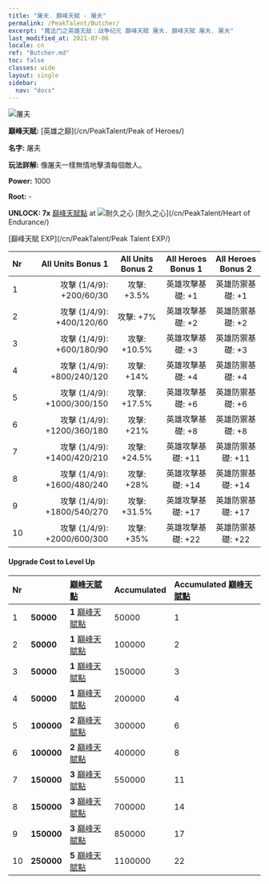 ```yaml
---
title: "屠夫. 巔峰天賦 - 屠夫"
permalink: /PeakTalent/Butcher/
excerpt: "魔法门之英雄无敌：战争纪元 巔峰天賦 屠夫. 巔峰天賦 屠夫. 屠夫"
last_modified_at: 2021-07-06
locale: cn
ref: "Butcher.md"
toc: false
classes: wide
layout: single
sidebar:
  nav: "docs"
---
```


  ![屠夫](/images/pt/talent_1006.png)

  **巔峰天賦:** [英雄之巔](/cn/PeakTalent/Peak of Heroes/)

  **名字:** 屠夫

  **玩法詳解:** 像屠夫一樣無情地擊潰每個敵人。

  **Power:** 1000

  **Root:** -

  **UNLOCK: 7x** [巔峰天賦點](/cn/Items/con_934/) at ![耐久之心](/images/pt/talent_1002.png) [耐久之心](/cn/PeakTalent/Heart of Endurance/)

  [巔峰天賦 EXP](/cn/PeakTalent/Peak Talent EXP/)

  | Nr | All Units Bonus 1 | All Units Bonus 2 | All Heroes Bonus 1 | All Heroes Bonus 2 |
  |:---|--------------:|:-------------:|:-------------:|:-------------:|
  | 1 | 攻擊 (1/4/9): +200/60/30 | 攻擊: +3.5% | 英雄攻擊基礎: +1 | 英雄防禦基礎: +1 |
  | 2 | 攻擊 (1/4/9): +400/120/60 | 攻擊: +7% | 英雄攻擊基礎: +2 | 英雄防禦基礎: +2 |
  | 3 | 攻擊 (1/4/9): +600/180/90 | 攻擊: +10.5% | 英雄攻擊基礎: +3 | 英雄防禦基礎: +3 |
  | 4 | 攻擊 (1/4/9): +800/240/120 | 攻擊: +14% | 英雄攻擊基礎: +4 | 英雄防禦基礎: +4 |
  | 5 | 攻擊 (1/4/9): +1000/300/150 | 攻擊: +17.5% | 英雄攻擊基礎: +6 | 英雄防禦基礎: +6 |
  | 6 | 攻擊 (1/4/9): +1200/360/180 | 攻擊: +21% | 英雄攻擊基礎: +8 | 英雄防禦基礎: +8 |
  | 7 | 攻擊 (1/4/9): +1400/420/210 | 攻擊: +24.5% | 英雄攻擊基礎: +11 | 英雄防禦基礎: +11 |
  | 8 | 攻擊 (1/4/9): +1600/480/240 | 攻擊: +28% | 英雄攻擊基礎: +14 | 英雄防禦基礎: +14 |
  | 9 | 攻擊 (1/4/9): +1800/540/270 | 攻擊: +31.5% | 英雄攻擊基礎: +17 | 英雄防禦基礎: +17 |
  | 10 | 攻擊 (1/4/9): +2000/600/300 | 攻擊: +35% | 英雄攻擊基礎: +22 | 英雄防禦基礎: +22 |


#### Upgrade Cost to Level Up

  | Nr | <i class="fas fa-coins"/> | [巔峰天賦點](/cn/Items/con_934/) | Accumulated <i class="fas fa-coins"/> | Accumulated [巔峰天賦點](/cn/Items/con_934/) |
  |:---|:--------------|:-------------|:-------------|:-------------|
  | 1 | **50000** | **1** [巔峰天賦點](/cn/Items/con_934/) | 50000 | 1 |
  | 2 | **50000** | **1** [巔峰天賦點](/cn/Items/con_934/) | 100000 | 2 |
  | 3 | **50000** | **1** [巔峰天賦點](/cn/Items/con_934/) | 150000 | 3 |
  | 4 | **50000** | **1** [巔峰天賦點](/cn/Items/con_934/) | 200000 | 4 |
  | 5 | **100000** | **2** [巔峰天賦點](/cn/Items/con_934/) | 300000 | 6 |
  | 6 | **100000** | **2** [巔峰天賦點](/cn/Items/con_934/) | 400000 | 8 |
  | 7 | **150000** | **3** [巔峰天賦點](/cn/Items/con_934/) | 550000 | 11 |
  | 8 | **150000** | **3** [巔峰天賦點](/cn/Items/con_934/) | 700000 | 14 |
  | 9 | **150000** | **3** [巔峰天賦點](/cn/Items/con_934/) | 850000 | 17 |
  | 10 | **250000** | **5** [巔峰天賦點](/cn/Items/con_934/) | 1100000 | 22 |
